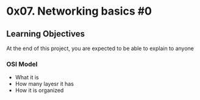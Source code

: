 # 0x07. Networking basics #0
## Learning Objectives
At the end of this project, you are expected to be able to explain to anyone
<h3>OSI Model </h3>
<ul>
<li>What it is </li>
<li>How many layesr it has</li>
<li>How it is organized</li>
<br>
